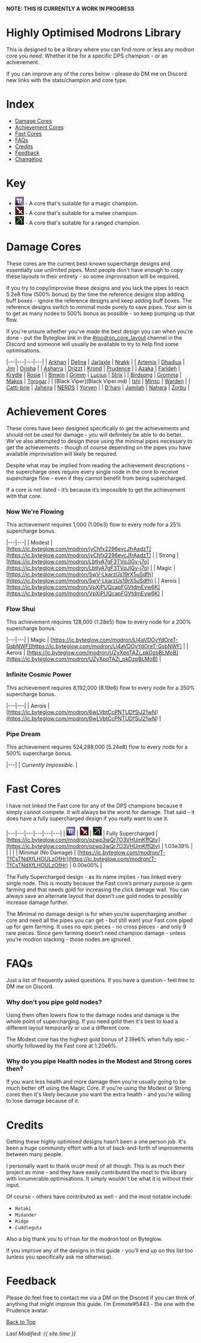 **NOTE: THIS IS CURRENTLY A WORK IN PROGRESS**

# Highly Optimised Modrons Library

This is designed to be a library where you can find more or less any modron core you need. Whether it be for a specific DPS champion - or an achievement.

If you can improve any of the cores below - please do DM me on Discord new links with the stats/champion and core type.

# Index
* [Damage Cores](#damage-cores)
* [Achievement Cores](#achievement-cores)
* [Fast Cores](#fast-cores)
* [FAQs](#faqs)
* [Credits](#credits)
* [Feedback](#feedback)
* [Changelog](https://github.com/Emmotes/ic_modrons_library/commits/main)

# Key
* ![Magic Icon](images\magic.png) - A core that's suitable for a magic champion.
* ![Melee Icon](images\melee.png) - A core that's suitable for a melee champion.
* ![Ranged Icon](images\ranged.png) - A core that's suitable for a ranged champion.

# Damage Cores

These cores are the current best-known supercharge designs and essentially use unlimited pipes. Most people don't have enough to copy these layouts in their entirety - so some improvisation will be required.

If you try to copy/improvise these designs and you lack the pipes to reach 5.2e8 flow (500% bonus) by the time the reference designs stop adding buff boxes - ignore the reference designs and keep adding buff boxes. The reference designs switch to minimal mode purely to save pipes. Your aim is to get as many nodes to 500% bonus as possible - so keep pumping up that flow.

If you're unsure whether you've made the best design you can when you're done - put the Byteglow link in the [#modron_core_layout](https://discord.com/channels/357247482247380994/733401533579788397) channel in the Discord and someone will usually be available to try to help find some optimisations.

|---|---|---|---|
| [Arkhan](Arkhan.md) | [Delina](Delina.md) | [Jarlaxle](Jarlaxle.md) | [Nrakk](Nrakk.md) |
| [Artemis](Artemis.md) | [Dhadius](Dhadius.md) | [Jim](Jim.md) | [Orisha](Orisha.md) |
| [Asharra](Asharra.md) | [Drizzt](Drizzt.md) | [Krond](Krond.md) | [Prudence](Prudence.md) |
| [Azaka](Azaka.md) | [Farideh](Farideh.md) | [Krydle](Krydle.md) | [Rosie](Rosie.md) |
| [Binwin](Binwin.md) | [Grimm](Grimm.md) | [Lucius](Lucius.md) | [Strix](Strix.md) |
| [Birdsong](Birdsong.md) | [Gromma](Gromma.md) | [Makos](Makos.md) | [Torogar](Torogar.md) |
| [Black Viper](Black Viper.md) | [Ishi](Ishi.md) | [Minsc](Minsc.md) | [Warden](Warden.md) |
| [Catti-brie](Catti-brie.md) | [Jaheira](Jaheira.md) | [NERDS](NERDS.md) | [Yorven](Yorven.md) |
| [D'hani](D'hani.md) | [Jamilah](Jamilah.md) | [Nahara](Nahara.md) | [Zorbu](Zorbu.md) |

# Achievement Cores

These cores have been designed specifically to get the achievements and should not be used for damage - you will definitely be able to do better. We've also attempted to design these using the minimal pipes necessary to get the achievements - though of course depending on the pipes you have available improvisation will likely be required.

Despite what may be implied from reading the achievement descriptions - the supercharge ones require every single node in the core to receive supercharge flow - even if they cannot benefit from being supercharged.

If a core is not listed - it’s because it’s impossible to get the achievement with that core.

### Now We're Flowing

This achievement requires 1,000 (1.00e3) flow to every node for a 25% supercharge bonus.

|---|---|
| Modest | [https://ic.byteglow.com/modron/iyChfx2296evcJfrAadzT](https://ic.byteglow.com/modron/iyChfx2296evcJfrAadzT) |
| Strong | [https://ic.byteglow.com/modron/LbtIyA7gF3TVqJlGv-j7o](https://ic.byteglow.com/modron/LbtIyA7gF3TVqJlGv-j7o) |
| Magic | [https://ic.byteglow.com/modron/5wV-LkarzUs19rX5uSdfh](https://ic.byteglow.com/modron/5wV-LkarzUs19rX5uSdfh) |
| Aerois | [https://ic.byteglow.com/modron/VpXiPUQcapFGVtdmEvw6K](https://ic.byteglow.com/modron/VpXiPUQcapFGVtdmEvw6K) |

### Flow Shui

This achievement requires 128,000 (1.28e5) flow to every node for a 200% supercharge bonus.

|---|---|
| Magic | [https://ic.byteglow.com/modron/LI4aVDOyYdOreT-GsbNWF](https://ic.byteglow.com/modron/LI4aVDOyYdOreT-GsbNWF) |
| Aerois | [https://ic.byteglow.com/modron/UZyXpoTAZi_pkDzpBLMoB](https://ic.byteglow.com/modron/UZyXpoTAZi_pkDzpBLMoB) |

### Infinite Cosmic Power

This achievement requires 8,192,000 (8.19e6) flow to every node for a 350% supercharge bonus.

|---|---|
| Aerois | [https://ic.byteglow.com/modron/6wLVbtCcPNTUDfSiJ21wN](https://ic.byteglow.com/modron/6wLVbtCcPNTUDfSiJ21wN) |

### Pipe Dream

This achievement requires 524,288,000 (5.24e8) flow to every node for a 500% supercharge bonus.

|---|
| *Currently Impossible.* |


# Fast Cores

I have not linked the Fast core for any of the DPS champions because it simply cannot compete. It will always be the worst for damage. That said - it does have a fully supercharged design if you really want to use it.

|---|---|---|---|---|---|
| ![Magic Icon](images\magic.png) | ![Melee Icon](images\melee.png) | ![Ranged Icon](images\ranged.png) | Fully Supercharged | [https://ic.byteglow.com/modron/ozwp3wQr7O3VHUmKffQtv](https://ic.byteglow.com/modron/ozwp3wQr7O3VHUmKffQtv) | 1.03e39% |
|  |  |  | Minimal (No Damage) | [https://ic.byteglow.com/modron/T-TfCsTNdXfLHOULzOfHr](https://ic.byteglow.com/modron/T-TfCsTNdXfLHOULzOfHr) | 0.00e00% |

The Fully Supercharged design - as its name implies - has linked every single node. This is mostly because the Fast core’s primary purpose is gem farming and that needs gold for increasing the click damage wall. You can always save an alternate layout that doesn’t use gold nodes to possibly increase damage further.

The Minimal no damage design is for when you’re supercharging another core and need all the pipes you can get - but still want your Fast core piped up for gem farming. It uses no epic pieces - no cross pieces - and only 9 rare pieces. Since gem farming doesn’t need champion damage - unless you’re modron stacking - those nodes are ignored.

# FAQs

Just a list of frequently asked questions. If you have a question - feel free to DM me on Discord.

### Why don’t you pipe gold nodes?

Using them often lowers flow to the damage nodes and damage is the whole point of supercharging. If you need gold then it's best to load a different layout temporarily or use a different core.

The Modest core has the highest gold bonus of 2.19e6% when fully epic - shortly followed by the Fast core at 1.20e6%.

### Why do you pipe Health nodes in the Modest and Strong cores then?

If you want less health and more damage then you're usually going to be much better off using the Magic Core. If you're using the Modest or Strong cores then it's likely because you want the extra health - and you’re willing to lose damage because of it.

# Credits

Getting these highly optimised designs hasn’t been a one person job. It's been a huge community effort with a lot of back-and-forth of improvements between many people.

I personally want to thank `UniQP` most of all though. This is as much their project as mine - and they have easily contributed the most to this library with innumerable optimisations. It simply wouldn't be what it is without their input.

Of course - others have contributed as well - and the most notable include:
* `Retaki`
* `Midander`
* `Ridge`
* `Cuddlegutz`

Also a big thank you to `Uffdah` for the modron tool on Byteglow.

If you improve any of the designs in this guide - you’ll end up on this list too (unless you specifically ask me otherwise).

# Feedback

Please do feel free to contact me via a DM on the Discord if you can think of anything that might improve this guide. I’m Emmote#5443 - the one with the Prudence avatar.

[Back to Top](#top)

*Last Modified: {{ site.time }}*